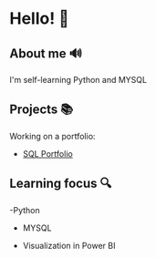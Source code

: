 # Hello! :wave:

## About me  :loud_sound:

I'm self-learning Python and MYSQL

## Projects  :books:

Working on a portfolio: 

  - [SQL Portfolio](https://github.com/BigMadBoi/SQL-Portfolio "SQL Portfolio")

## Learning focus  :mag:

-Python

- MYSQL 

- Visualization in Power BI 

<!---
LucCondeni/LucCondeni is a ✨ special ✨ repository because its `README.md` (this file) appears on your GitHub profile.
You can click the Preview link to take a look at your changes.
--->
